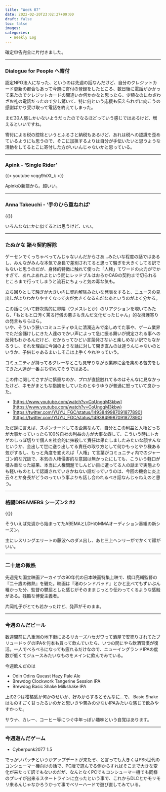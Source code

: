 ```yaml
---
title: "Week 07"
date: 2022-02-20T23:02:27+09:00
draft: false
toc: false
images:
categories:
  - Weekly Log
---
```


確定申告完全に片付きました。

---

### Dialogue for People へ寄付

認定NPO法人になった、というのは先週の話なんだけど、自分のクレジットカード更新の都合もあって今週に寄付の登録をしたところ、数日後に電話がかかって来たのでクレジットカードの間違いか何かかなと思ったら、少額なのにわざわざお礼の電話だったので少し驚いて、特に何という応援も伝えられずに向こうの感謝ばかり受け取って電話を終えてしまった。

まだ30人弱しかいないようだったのでなるほどっていう感じではあるけど、増えるといいですね。

寄付による税の控除というとふるさと納税もあるけど、あれは税への認識を歪めているようにも思うので、そこに加担するよりは自分が手伝いたいと思うような活動をしてるとこに寄付した方がいいんじゃないかと思っている。

---

### Apink - ‘Single Rider’

{{< youtube vcqg9hiXt_k >}}

Apinkの新譜から。超いい。

---

### Anna Takeuchi - '手のひら重ねれば'

{{<youtube nIARxjOQrdw>}}

いろんななにかに似てるとは思うけど、いい。

---

### たぬかな 諸々契約解除

ゲーセンでくっちゃべってんじゃないんだからさあ…みたいな程度の話ではあるし、みんながみんな本気で身長で差別されてると思って騒ぎを大きくしてる訳でもないと思うのだが、身体的特徴に触れて使った「人権」てワードの火力がでかすぎて、あれよあれよという間にレッドブルはおろかCAGの契約まで切られるところまで行ってしまうと流石にちょっと気の毒な気も。

立ち回りとして騒ぎが大きい内に契約解除みたいな発表をすると、ニュースの見出しがよりわかりやすくなって火が大きくなるんだなあというのがよく分かる。

この話について野次馬的に界隈（ウメスレとか）のリアクションを覗いてみたら、「もともと口汚く罵る行儀の悪さも含んだ文化だったじゃん」的な擁護寄りの発言もちらほら。  
いや、そういう狭いコミュニティゆえに清濁込みで楽しめてた事や、ゲーム業界でただ金儲けしにきた人達のでかい声によって急に振る舞いが規定される事への反発もわかるんだけど、だからってひどい言葉発さないと楽しめない訳でもなかろうし、それを理由に今回のような話に対して開き直んのは違うんじゃないのというか、子供じゃあるまいしそこは上手くやれやっていう。

コミュニティが持ってるグレーなとこも見守りながら業界に金を集める苦労をしてきた人達が一番ぶち切れてそうではある。

この件に関してさすがに慎重なのか、プロが直接触れてるのはそんなに見なかったけど、ネモがまともな指摘をしていたのとゆうゆうが普通に怒っていて良かった。

- [https://www.youtube.com/watch?v=CoUngqM3kbw](https://www.youtube.com/watch?v=CoUngqM3kbw)
- [https://twitter.com/YUYU_FGC/status/1493849987091877890](https://twitter.com/YUYU_FGC/status/1493849987091877890)

ただ逆に言えば、スポンサードしてる企業なんて、自分とこの利益と人権どっちが大事かっていったら100%自社の利益の方が大事な癖して、こういう時にトカゲのしっぽ切りで個人を社会的に抹殺して責任は果たしましたみたいな顔すんなというか、金出して世に送り出してる責任の取り方として何かもっとやり様ある気がするし、もっと角度を変えれば「人権」て言葉がコミュニティ内でのジャーゴン的な冗談で、本気の人権侵害的な意図は無かったにしても、こういう軽口が積み重なった結果、本当に人権問題でしんどい目に遭ってる人の話まで実態よりも軽いものとして認識されていきかねない話だっていうのは、今回の機会に炎上云々とか身長がどうのっていう事よりも話し合われるべき話なんじゃねえのと思う。

---

### 格闘DREAMERS シーズン2 #2

{{<youtube sCc9rZCqxvU>}}

そういえば先週から始まってたABEMAとLDHのMMAオーディション番組の新シーズン。

主にレスリングエリートの藤波へのダメ出し、あと三上ヘンリーがでかくて顔がいい。 


---

### 二十歳の微熱

先週見た国立映画アーカイブの90年代の日本映画特集上映で、橋口亮輔監督の『二十歳の微熱』を観た。映画は『渚のシンドバッド』とかと比べてもずいぶん粗かった分、監督の鬱屈とした感じがそのままじっとり伝わってくるような感触がある。残酷な博愛主義者。

片岡礼子がとても若かったけど、発声がそのまま。

---

### 今週のんだビール

数週間前に八重洲の地下街にあるリカーズハセガワって酒屋で安売りされてたブリュードッグのIPAを何本も買って飲んでいたら、いつの間にやら飲酒習慣が復活。一人でべろべろになっても疲れるだけなので、ニューイングランドIPAの度数が低くてジュースみたいなものをメインに飲んでみている。

今週飲んだのは

- Odin Odins Queast Hazy Pale Ale
- Brewdog Clockwork Tangerine Session IPA
- Brewdog Basic Shake Milkshake IPA

上の2つは柑橘感か何かのせいか、好みからするとそんなに…で、 Basic Shake はものすごく甘ったるいのかと思いきや苦みの少ないIPAみたいな感じで飲みやすかった。

サウナ、カレー、コーヒー等につぐ中年っぽい趣味という自覚はあります。

---

### 今週遊んだゲーム

- Cyberpunk2077 1.5

でっかいパッチというかアップデートが来たぞ、と言っても大きくはPS5世代のコンシューマー機向けの話で、PC版で遊んでる側からすればそこまで大きな変化が来たって訳でもないのだが、なんとなくPCでもコンシューマー機でも同様のプレイが出来るスタートラインに立ったという事で、これからDLCとかモリモリ来るんじゃなかろうかって事でベリーハードで遊び直してみている。
